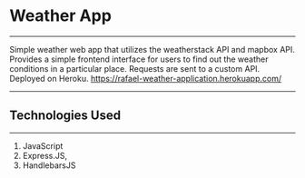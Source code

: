 # Weather App
---

Simple weather web app that utilizes the weatherstack API and mapbox API. Provides a simple frontend interface for users to find out the weather conditions in a particular place. Requests are sent to a custom API. Deployed on Heroku. https://rafael-weather-application.herokuapp.com/

---

## Technologies Used
---
1. JavaScript
2. Express.JS,
3. HandlebarsJS
